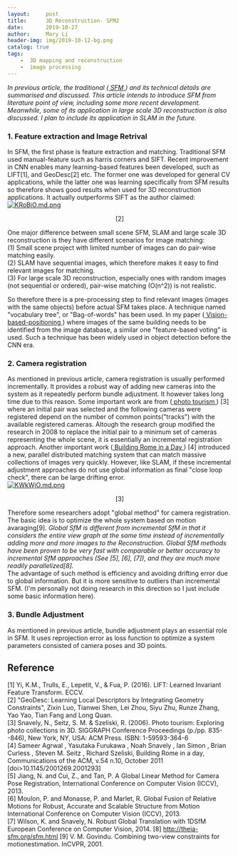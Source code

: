 ```yaml
---
layout:     post
title:      3D Reconstruction- SFM2 
date:       2019-10-27
author:     Mary Li
header-img: img/2019-10-12-bg.png
catalog: true
tags: 
    -  3D mapping and reconstruction
    -  image processing 
---
```


_In previous article, the traditional (<a href="http://marysfishingpool.tk///2019/10/12/SFM/"> SFM </a>) and its technical details are summarised and discussed. This article intends to introduce SFM from literature point of view, including some more recent development.
Meanwhile, some of its application in large scale 3D reconstruction is also discussed. I plan to include its application in SLAM in the future._


### 1. Feature extraction and Image Retrival
In SFM, the first phase is feature extraction and matching. Traditional SFM used manual-feature such as harris corners and SIFT. Recent improvement in CNN enables many learning-based features been developed, such as LIFT[1], and GeoDesc[2] etc. The former one was developed
for general CV applications, while the latter one was learning specifically from SFM results so therefore shows good results when used for 3D reconstruction applications. It actually outperforms SIFT as the author claimed:
[![KRoBjO.md.png](https://s2.ax1x.com/2019/10/29/KRoBjO.md.png)](https://imgchr.com/i/KRoBjO)
<center>[2]</center>

One major difference between small scene SFM, SLAM and large scale 3D reconstruction is they have different scenarios for image matching:<br>
(1) Small scene project with limited number of images can do pair-wise matching easily. <br>
(2) SLAM have sequential images, which therefore makes it easy to find relevant images for matching. <br>
(3) For large scale 3D reconstruction, especially ones with random images (not sequential or ordered), pair-wise matching (O(n^2)) is not realistic. <br>

So therefore there is a pre-processing step to find relevant images (images with the same objects) before actual SFM takes place. A technique named "vocabulary tree", or "Bag-of-words" has been used. In my paper (<a href="http://marysfishingpool.tk///2019/10/07/Vision-based-positioning/"> Vision-based-positioning </a>) where images of the same building needs to be identified from the image database, 
a similar one  "feature-based voting" is used. Such a technique has been widely used in object detection before the CNN era. 

### 2. Camera registration
As mentioned in previous article, camera registration is usually performed incrementally. It provides a robust way of adding new cameras into the system as it repeatedly perform bundle adjustment. It however takes long time due to this reason.
Some important work are from (<a href="http://phototour.cs.washington.edu/"> photo tourism </a>) [3] where an initial pair was selected and the following cameras were registered depend on the number of common
points("tracks") with the available registered cameras. Altough the research group modified the research in 2008 to replace the initial pair to a minimum set of cameras representing the whole scene, it is essentially an incremental registration approach.
Another important work (<a href="http://grail.cs.washington.edu/projects/rome// /"> Building Rome in a Day </a>) [4] introduced a new, parallel distributed matching system that can match massive collections of images very quickly. However, like SLAM,
 if these incremental adjustment approaches do not use global information as final "close loop check", there can be large drifting error.
<br>
[![KWkWjO.md.png](https://s2.ax1x.com/2019/10/29/KWkWjO.md.png)](https://imgchr.com/i/KWkWjO)
<center>[3]</center>

Therefore some researchers adopt "global method" for camera registration. The basic idea is to optimize the whole system based on motion avaraging[9].
_Global SfM is different from incremental SfM in that it considers the entire view graph at the same time instead of incrementally adding more and more images to the Reconstruction. Global SfM methods have been proven to be very fast with comparable or better accuracy to incremental SfM approaches (See [5], [6], [7]), and they are much more readily parallelized[8]._
<br>
The advantage of such method is efficiency and avoiding drifting error due to global information. But it is more sensitive to outliers than incremental SFM. 
(I'm personally not doing research in this direction so I just include some basic information here). <br>
 
### 3. Bundle Adjustment
As mentioned in previous article, bundle adjustment plays an essential role in SFM. It uses reprojection error as loss function to optimize a system parameters consisted of camera poses and 3D points.
 


## Reference
[1] Yi, K.M., Trulls, E., Lepetit, V., & Fua, P. (2016). LIFT: Learned Invariant Feature Transform. ECCV.<br>
[2] "GeoDesc: Learning Local Descriptors by Integrating Geometry Constraints", Zixin Luo, Tianwei Shen, Lei Zhou, Siyu Zhu, Runze Zhang, Yao Yao, Tian Fang and Long Quan. <br>
[3] Snavely, N., Seitz, S. M. & Szeliski, R. (2006). Photo tourism: Exploring photo collections in 3D. SIGGRAPH Conference Proceedings (p./pp. 835--846), New York, NY, USA: ACM Press. ISBN: 1-59593-364-6 <br>
[4] Sameer Agrwal , Yasutaka Furukawa , Noah Snavely , Ian Simon , Brian Curless , Steven M. Seitz , Richard Szeliski, Building Rome in a day, Communications of the ACM, v.54 n.10, October 2011  [doi>10.1145/2001269.2001293]<br>
[5] Jiang, N. and Cui, Z., and Tan, P. A Global Linear Method for Camera Pose Registration, International Conference on Computer Vision (ICCV), 2013. <br>
[6] Moulon, P. and Monasse, P. and Marlet, R. Global Fusion of Relative Motions for Robust, Accurate and Scalable Structure from Motion International Conference on Computer Vision (ICCV), 2013.<br>
[7] Wilson, K. and Snavely, N. Robust Global Translation with 1DSfM European Conference on Computer Vision, 2014.
[8] http://theia-sfm.org/sfm.html
[9] V. M. Govindu. Combining two-view constraints for motionestimation. InCVPR, 2001.